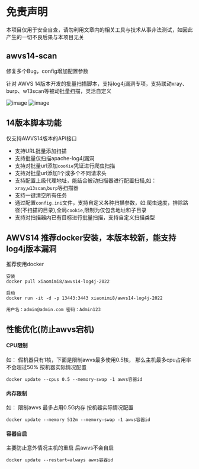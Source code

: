 # 免责声明
本项目仅用于安全自查，请勿利用文章内的相关工具与技术从事非法测试，如因此产生的一切不良后果与本项目无关

## awvs14-scan
修复多个Bug，config增加配置参数

针对 AWVS 14版本开发的批量扫描脚本，支持log4j漏洞专项，支持联动xray、burp、w13scan等被动批量扫描，灵活自定义

![image](https://user-images.githubusercontent.com/50769953/151646867-0af1e935-7ae2-49de-aae7-c87b849050ac.png)
![image](https://user-images.githubusercontent.com/50769953/151647173-e9420a24-19f3-4031-a185-09732de66b22.png)


## 14版本脚本功能
仅支持AWVS14版本的API接口
* 支持URL批量添加扫描
* 支持批量仅扫描apache-log4j漏洞
* 支持对批量url添加`cooKie`凭证进行爬虫扫描
* 支持对批量url添加1个或多个不同请求头
* 支持配置上级代理地址，能结合被动扫描器进行配置扫描,如：`xray`,`w13scan`,`burp`等扫描器
* 支持一键清空所有任务
* 通过配置`config.ini`文件，支持自定义各种扫描参数，如:爬虫速度，排除路径(不扫描的目录),全局`cookie`,限制为仅包含地址和子目录
* 支持对扫描器内已有目标进行批量扫描，支持自定义扫描类型


## AWVS14 推荐docker安装，本版本较新，能支持log4j版本漏洞
推荐使用docker 
```
安装
docker pull xiaomimi8/awvs14-log4j-2022

启动
docker run -it -d -p 13443:3443 xiaomimi8/awvs14-log4j-2022

用户名：admin@admin.com 密码：Admin123
```

## 性能优化(防止awvs宕机)   
#### CPU限制
如： 假机器只有1核，下面是限制awvs最多使用0.5核，  那么主机最多cpu占用率不会超过50%
按机器实际情况配置
```
docker update --cpus 0.5 --memory-swap -1 awvs容器id

```

#### 内存限制
如： 限制awvs 最多占用0.5G内存
按机器实际情况配置
```
docker update --memory 512m --memory-swap -1 awvs容器id
```

#### 容器自启
主要防止意外情况主机的重启 后awvs不会自启
```
docker update --restart=always awvs容器id 
```

